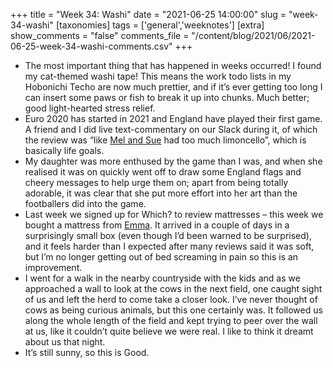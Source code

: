 +++
title = "Week 34: Washi"
date = "2021-06-25 14:00:00"
slug = "week-34-washi"
[taxonomies]
tags = ['general','weeknotes']
[extra]
show_comments = "false"
comments_file = "/content/blog/2021/06/2021-06-25-week-34-washi-comments.csv"
+++

- The most important thing that has happened in weeks occurred! I found my cat-themed washi tape! This means the work todo lists in my Hobonichi Techo are now much prettier, and if it’s ever getting too long I can insert some paws or fish to break it up into chunks. Much better; good light-hearted stress relief.
- Euro 2020 has started in 2021 and England have played their first game. A friend and I did live text-commentary on our Slack during it, of which the review was “like [Mel and Sue](https://en.m.wikipedia.org/wiki/Mel_and_Sue) had too much limoncello”, which is basically life goals.
- My daughter was more enthused by the game than I was, and when she realised it was on quickly went off to draw some England flags and cheery messages to help urge them on; apart from being totally adorable, it was clear that she put more effort into her art than the footballers did into the game.
- Last week we signed up for Which? to review mattresses – this week we bought a mattress from [Emma](https://www.emma-mattress.co.uk/). It arrived in a couple of days in a surprisingly small box (even though I’d been warned to be surprised), and it feels harder than I expected after many reviews said it was soft, but I’m no longer getting out of bed screaming in pain so this is an improvement.
- I went for a walk in the nearby countryside with the kids and as we approached a wall to look at the cows in the next field, one caught sight of us and left the herd to come take a closer look. I’ve never thought of cows as being curious animals, but this one certainly was. It followed us along the whole length of the field and kept trying to peer over the wall at us, like it couldn’t quite believe we were real. I like to think it dreamt about us that night.
- It’s still sunny, so this is Good.
